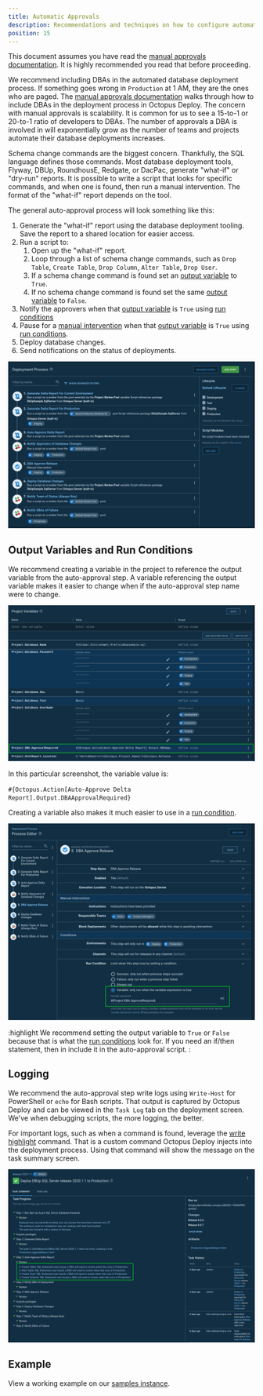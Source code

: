 ```yaml
---
title: Automatic Approvals
description: Recommendations and techniques on how to configure automatic approvals in an automated database deployment process.
position: 15
---
```


This document assumes you have read the [manual approvals documentation](/docs/deployment-examples/database-deployments/common-patterns/manual-approvals.md).  It is highly recommended you read that before proceeding.

We recommend including DBAs in the automated database deployment process.  If something goes wrong in `Production` at 1 AM, they are the ones who are paged.  The [manual approvals documentation](/docs/deployment-examples/database-deployments/common-patterns/manual-approvals.md) walks through how to include DBAs in the deployment process in Octopus Deploy.  The concern with manual approvals is scalability.  It is common for us to see a 15-to-1 or 20-to-1 ratio of developers to DBAs.  The number of approvals a DBA is involved in will exponentially grow as the number of teams and projects automate their database deployments increases.  

Schema change commands are the biggest concern.  Thankfully, the SQL language defines those commands.  Most database deployment tools, Flyway, DBUp, RoundhousE, Redgate, or DacPac, generate "what-if" or "dry-run" reports.  It is possible to write a script that looks for specific commands, and when one is found, then run a manual intervention.  The format of the "what-if" report depends on the tool.  

The general auto-approval process will look something like this:

1. Generate the "what-if" report using the database deployment tooling.  Save the report to a shared location for easier access.
2. Run a script to:
    1. Open up the "what-if" report.
    2. Loop through a list of schema change commands, such as `Drop Table`, `Create Table`, `Drop Column`, `Alter Table`, `Drop User`.
    3. If a schema change command is found set an [output variable](/docs/projects/variables/output-variables.md) to `True`.
    4. If no schema change command is found set the same [output variable](/docs/projects/variables/output-variables.md) to `False`. 
3. Notify the approvers when that [output variable](/docs/projects/variables/output-variables.md) is `True` using [run conditions](/docs/deployment-process/conditions.md#run-condition)
4. Pause for a [manual intervention](/docs/deployment-process/steps/manual-intervention-and-approvals.md) when that [output variable](/docs/projects/variables/output-variables.md) is `True` using [run conditions](/docs/deployment-process/conditions.md#run-condition).
5. Deploy database changes.
6. Send notifications on the status of deployments.

![](images/auto_approve_deployment_process.png)

## Output Variables and Run Conditions

We recommend creating a variable in the project to reference the output variable from the auto-approval step.  A variable referencing the output variable makes it easier to change when if the auto-approval step name were to change.

![](images/auto_approve_output_variable_variable.png)

In this particular screenshot, the variable value is:

`#{Octopus.Action[Auto-Approve Delta Report].Output.DBAApprovalRequired}`

Creating a variable also makes it much easier to use in a [run condition](/docs/deployment-process/conditions.md#run-condition).

![](images/auto_approve_run_conditions.png)

:highlight
We recommend setting the output variable to `True` or `False` because that is what the [run conditions](/docs/deployment-process/conditions.md#run-condition) look for.  If you need an if/then statement, then in include it in the auto-approval script.
:

## Logging

We recommend the auto-approval step write logs using `Write-Host` for PowerShell or `echo` for Bash scripts.  That output is captured by Octopus Deploy and can be viewed in the `Task Log` tab on the deployment screen.  We've when debugging scripts, the more logging, the better.

For important logs, such as when a command is found, leverage the [write highlight](/docs/deployment-examples/custom-scripts/logging-messages-in-scripts.md) command.  That is a custom command Octopus Deploy injects into the deployment process.  Using that command will show the message on the task summary screen.

![](images/auto_approve_write_highlight.png)

## Example

View a working example on our [samples instance](https://samples.octopus.app/app#/Spaces-106/projects/dbup-sql-server-worker-pool-variable-type/deployments/process).